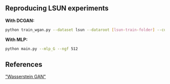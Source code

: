 ## Reproducing LSUN experiments

**With DCGAN:**

```bash
python train_wgan.py --dataset lsun --dataroot [lsun-train-folder] --cuda
```

**With MLP:**

```bash
python main.py --mlp_G --ngf 512
```


## References
["Wasserstein GAN"](https://arxiv.org/abs/1701.07875)